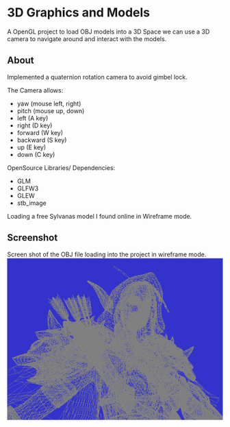 # 3D Graphics and Models

A OpenGL project to load OBJ models into a 3D Space we can use a 3D camera to navigate around and interact with the models. 

## About
Implemented a quaternion rotation camera to avoid gimbel lock.

The Camera allows:
- yaw (mouse left, right)
- pitch (mouse up, down)
- left (A key)
- right (D key)
- forward (W key)
- backward (S key)
- up (E key)
- down (C key)

OpenSource Libraries/ Dependencies:
- GLM
- GLFW3
- GLEW
- stb_image

Loading a free Sylvanas model I found online in Wireframe mode.

 
## Screenshot
Screen shot of the OBJ file loading into the project in wireframe mode.
![](sylvanasImage.png)
